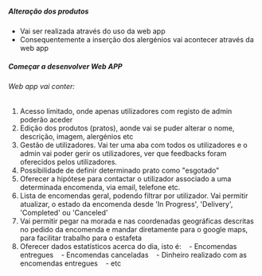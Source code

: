 ##### Alteração dos produtos

- Vai ser realizada através do uso da web app
- Consequentemente a inserção dos alergénios vai acontecer através da web app

##### Começar a desenvolver Web APP
###### Web app vai conter:

1. Acesso limitado, onde apenas utilizadores com registo de admin poderão aceder
2. Edição dos produtos (pratos), aonde vai se puder alterar o nome, descrição, imagem, alergénios etc
3. Gestão de utilizadores. Vai ter uma aba com todos os utilizadores e o admin vai poder gerir os utilizadores, ver que feedbacks foram oferecidos pelos utilizadores.
4. Possibilidade de definir determinado prato como "esgotado"
5. Oferecer a hipótese para contactar o utilizador associado a uma determinada encomenda, via email, telefone etc.
6. Lista de encomendas geral, podendo filtrar por utilizador. Vai permitir atualizar, o estado da encomenda desde 'In Progress', 'Delivery', 'Completed' ou 'Canceled'
7. Vai permitir pegar na morada e nas coordenadas geográficas descritas no pedido da encomenda e mandar diretamente para o google maps, para facilitar trabalho para o estafeta
8. Oferecer dados estatísticos acerca do dia, isto é:
   - Encomendas entregues
   - Encomendas canceladas
   - Dinheiro realizado com as encomendas entregues
   - etc
